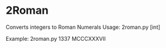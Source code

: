 # 2Roman
Converts integers to Roman Numerals
Usage: 2roman.py [int]

Example: 
2roman.py 1337
MCCCXXXVII
